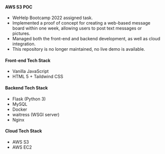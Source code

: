 #### AWS S3 POC
- WeHelp Bootcamp 2022 assigned task.
- Implemented a proof of concept for creating a web-based message board within one week, allowing users to post text messages or pictures.
- Managed both the front-end and backend development, as well as cloud integration.
- This repository is no longer maintained, no live demo is available.

#### Front-end Tech Stack
- Vanilla JavaScript
- HTML 5 + Taildwind CSS

#### Backend Tech Stack
- Flask (Python 3)
- MySQL
- Docker
- waitress (WSGI server)
- Nginx

#### Cloud Tech Stack
- AWS S3
- AWS EC2
